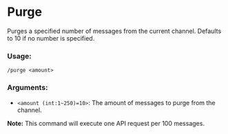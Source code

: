 # Purge

Purges a specified number of messages from the current channel. Defaults to 10 if no number is specified.

### Usage:

`/purge <amount>`

### Arguments:
- `<amount (int:1~250)=10>`: The amount of messages to purge from the channel.

**Note:** This command will execute one API request per 100 messages.